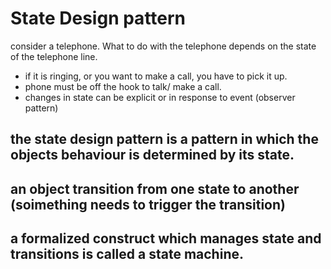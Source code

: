 # State Design pattern
consider a telephone. What to do with the telephone depends on the state of 
the telephone line.
* if it is ringing, or you want to make a call, you have to pick it up.
* phone must be off the hook to talk/ make a call.
* changes in state can be explicit or in response to event (observer pattern)
## the state design pattern is a pattern in which the objects behaviour is determined by its state.
## an object transition from one state to another (soimething needs to trigger the transition)
## a formalized construct which manages state and transitions is called a state machine.
